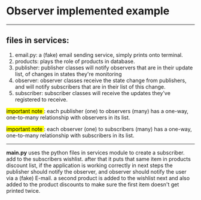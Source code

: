 # Observer implemented example

---
## files in services:
1. email.py: a (fake) email sending service, simply prints onto terminal.
2. products: plays the role of products in database.
3. publisher: publisher classes will notify observers that are in their update
list, of changes in states they're monitoring
4. observer: observer classes receive the state change from publishers, and will
notify subscribers that are in their list of this change.
5. subscriber: subscriber classes will receive the updates they've registered
to receive.


<mark>important note </mark>: each publisher (one) to observers (many) has a one-way,
one-to-many relationship with observers in its list.

<mark>important note </mark>: each observer (one) to subscribers (many) has a one-way,
one-to-many relationship with subscribers in its list.



---
**main.py** uses the python files in services module to create a subscriber.
add to the subscribers wishlist. after that it puts that same item in products
discount list, if the application is working correctly in next steps the
publisher should notify the observer, and observer should notify the user via
a (fake) E-mail. a second product is added to the wishlist next and also added
to the product discounts to make sure the first item doesn't get printed twice.